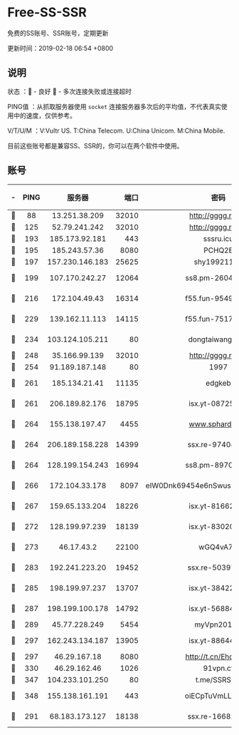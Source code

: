 # Free-SS-SSR

免费的SS账号、SSR账号，定期更新

更新时间：2019-02-18 06:54 +0800

## 说明

状态     ：🙂 - 良好 🙁 - 多次连接失败或连接超时

PING值   ：从抓取服务器使用 `socket` 连接服务器多次后的平均值，不代表真实使用中的速度，仅供参考。

V/T/U/M  ：V:Vultr US. T:China Telecom. U:China Unicom. M:China Mobile.

目前这些账号都是兼容SS、SSR的，你可以在两个软件中使用。

## 账号

|-|PING|服务器|端口|密码|加密方式|区域|V/T/U/M|
|:----:|:----:|:-----:|-----:|:----:|:----:|:----:|:----:|
|🙂|88|13.251.38.209|32010|http://gggg.rocks|chacha20|SG|10↑/10↑/10↑/10↑|
|🙂|125|52.79.241.242|32010|http://gggg.rocks|chacha20|KR|10↑/10↑/10↑/10↑|
|🙂|193|185.173.92.181|443|sssru.icu|rc4-md5|RU|10↑/10↑/10↑/10↑|
|🙂|195|185.243.57.36|8080|PCHQ2E|rc4-md5|US|10↑/10↑/10↑/10↑|
|🙂|197|157.230.146.183|25625|shy19921124|rc4-md5|US|10↑/10↑/10↑/10↑|
|🙂|199|107.170.242.27|12064|ss8.pm-26048071|aes-256-cfb|US|10↑/10↑/10↑/10↑|
|🙂|216|172.104.49.43|16314|f55.fun-95495483|aes-256-cfb|SG|10↑/10↑/10↑/10↑|
|🙂|229|139.162.11.113|14115|f55.fun-75179094|aes-256-cfb|SG|10↑/10↑/10↑/10↑|
|🙂|234|103.124.105.211|80|dongtaiwang.com|aes-256-cfb|US|10↑/10↑/10↑/10↑|
|🙂|248|35.166.99.139|32010|http://gggg.rocks|chacha20|US|10↑/10↑/10↑/10↑|
|🙂|254|91.189.187.148|80|1997|chacha20|US|10↑/10↑/10↑/10↑|
|🙂|261|185.134.21.41|11135|edgkeb|aes-256-cfb|GB|10↑/10↑/10↑/10↑|
|🙂|261|206.189.82.176|18795|isx.yt-08725302|aes-256-cfb|SG|9↑/9↑/9↑/9↑|
|🙂|264|155.138.197.47|4455|www.sphard.com|aes-256-cfb|US|10↑/10↑/10↑/10↑|
|🙂|264|206.189.158.228|14399|ssx.re-97404783|aes-256-cfb|SG|10↑/10↑/10↑/10↑|
|🙂|264|128.199.154.243|16994|ss8.pm-89707605|aes-256-cfb|SG|10↑/10↑/10↑/10↑|
|🙂|266|172.104.33.178|8097|eIW0Dnk69454e6nSwuspv9DmS201tQ0D|aes-256-cfb|SG|10↑/10↑/10↑/10↑|
|🙂|267|159.65.133.204|18226|isx.yt-81662619|aes-256-cfb|SG|9↑/9↑/9↑/9↑|
|🙂|272|128.199.97.239|18139|isx.yt-83020667|aes-256-cfb|SG|9↑/9↑/9↑/9↑|
|🙂|273|46.17.43.2|22100|wGQ4vA7D|aes-256-gcm|RU|10↑/10↑/10↑/10↑|
|🙂|283|192.241.223.20|19452|ssx.re-50397687|aes-256-cfb|US|10↑/10↑/10↑/10↑|
|🙂|285|198.199.97.237|13707|isx.yt-38422158|aes-256-cfb|US|5↑/5↑/5↑/5↑|
|🙂|287|198.199.100.178|14792|isx.yt-56884371|aes-256-cfb|US|5↑/5↑/5↑/5↑|
|🙂|289|45.77.228.249|5454|myVpn2019[]|rc4-md5|GB|10↑/10↑/10↑/10↑|
|🙂|297|162.243.134.187|13905|isx.yt-88644406|aes-256-cfb|US|9↑/9↑/9↑/9↑|
|🙂|297|46.29.167.18|8080|http://t.cn/EhdmTxe|rc4-md5|RU|10↑/10↑/10↑/10↑|
|🙂|330|46.29.162.46|1026|91vpn.cf|rc4-md5|RU|10↑/10↑/10↑/10↑|
|🙂|347|104.233.101.250|80|t.me/SSRSUB|rc4-md5|CA|10↑/10↑/10↑/10↑|
|🙂|348|155.138.161.191|443|oiECpTuVmLLxk4Ts|aes-256-cfb|US|10↑/10↑/10↑/10↑|
|🙂|291|68.183.173.127|18138|ssx.re-16682458|aes-256-cfb|US|10↑/10↑/10↑/10↑|
